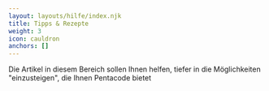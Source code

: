 ```yaml
---
layout: layouts/hilfe/index.njk
title: Tipps & Rezepte
weight: 3
icon: cauldron
anchors: []
---
```

Die Artikel in diesem Bereich sollen Ihnen helfen, tiefer in die Möglichkeiten "einzusteigen", die Ihnen Pentacode bietet
